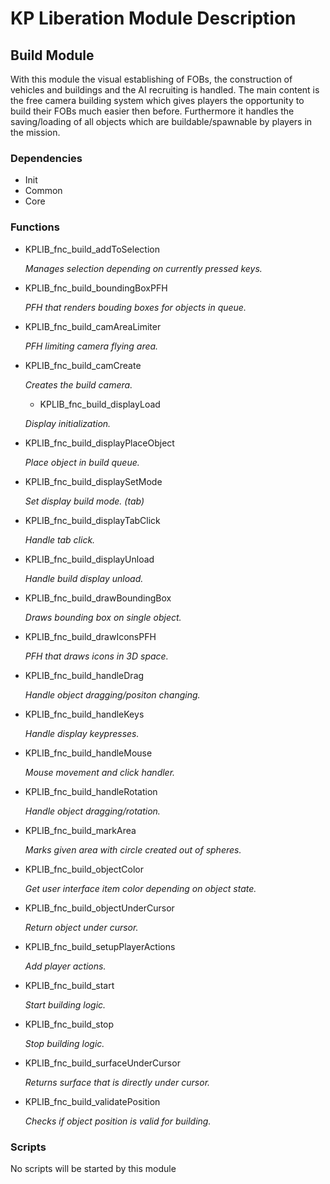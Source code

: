 # KP Liberation Module Description

## Build Module
With this module the visual establishing of FOBs, the construction of vehicles and buildings and the AI recruiting is handled.
The main content is the free camera building system which gives players the opportunity to build their FOBs much easier then before.
Furthermore it handles the saving/loading of all objects which are buildable/spawnable by players in the mission.

### Dependencies
* Init
* Common
* Core

### Functions
* KPLIB_fnc_build_addToSelection

  *Manages selection depending on currently pressed keys.*

* KPLIB_fnc_build_boundingBoxPFH

  *PFH that renders bouding boxes for objects in queue.*

* KPLIB_fnc_build_camAreaLimiter

  *PFH limiting camera flying area.*

* KPLIB_fnc_build_camCreate

  *Creates the build camera.*

  * KPLIB_fnc_build_displayLoad

  *Display initialization.*

* KPLIB_fnc_build_displayPlaceObject

  *Place object in build queue.*

* KPLIB_fnc_build_displaySetMode

  *Set display build mode. (tab)*

* KPLIB_fnc_build_displayTabClick

  *Handle tab click.*

* KPLIB_fnc_build_displayUnload

  *Handle build display unload.*

* KPLIB_fnc_build_drawBoundingBox

  *Draws bounding box on single object.*

* KPLIB_fnc_build_drawIconsPFH

  *PFH that draws icons in 3D space.*

* KPLIB_fnc_build_handleDrag

  *Handle object dragging/positon changing.*

* KPLIB_fnc_build_handleKeys

  *Handle display keypresses.*

* KPLIB_fnc_build_handleMouse

  *Mouse movement and click handler.*

* KPLIB_fnc_build_handleRotation

  *Handle object dragging/rotation.*

* KPLIB_fnc_build_markArea

  *Marks given area with circle created out of spheres.*

* KPLIB_fnc_build_objectColor

  *Get user interface item color depending on object state.*

* KPLIB_fnc_build_objectUnderCursor

  *Return object under cursor.*

* KPLIB_fnc_build_setupPlayerActions

  *Add player actions.*

* KPLIB_fnc_build_start

  *Start building logic.*

* KPLIB_fnc_build_stop

  *Stop building logic.*

* KPLIB_fnc_build_surfaceUnderCursor

  *Returns surface that is directly under cursor.*

* KPLIB_fnc_build_validatePosition

  *Checks if object position is valid for building.*

### Scripts
No scripts will be started by this module
